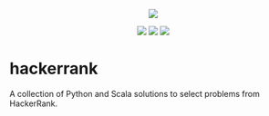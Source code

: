 <p align="center">
	<a href="https://www.hackerrank.com/albiewalbie"><img src="http://gradsingames.com/wp-content/uploads/2015/12/title-hackerrank.jpg" ></a>
</p>
<p align="center">
	<img src="https://img.shields.io/badge/problems%20solved-51-brightgreen.svg">
	<img src="https://img.shields.io/badge/languages-Python%20%2B%20Scala-lightgrey.svg">
	<img src="https://img.shields.io/badge/last%20update-05%2F06%2F2017-brightgreen.svg">
</p>

# hackerrank
A collection of Python and Scala solutions to select problems from HackerRank.
